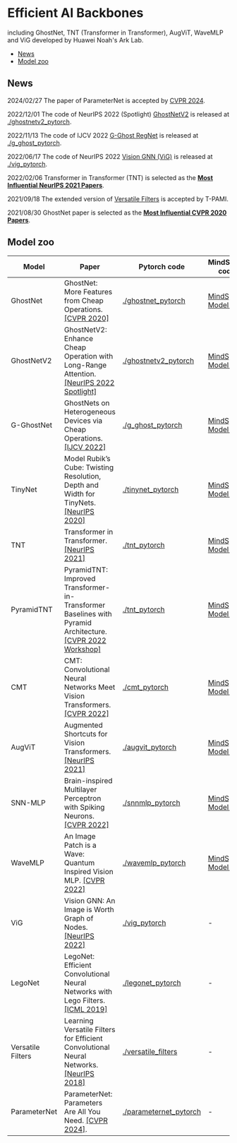 # Efficient AI Backbones 
including GhostNet, TNT (Transformer in Transformer), AugViT, WaveMLP and ViG developed by Huawei Noah's Ark Lab.
- [News](#news)
- [Model zoo](#model-zoo)

## News

2024/02/27 The paper of ParameterNet is accepted by [CVPR 2024](https://arxiv.org/abs/2306.14525).

2022/12/01 The code of NeurIPS 2022 (Spotlight) [GhostNetV2](https://arxiv.org/abs/2211.12905) is released at [./ghostnetv2_pytorch](https://github.com/huawei-noah/Efficient-AI-Backbones/tree/master/ghostnetv2_pytorch).

2022/11/13 The code of IJCV 2022 [G-Ghost RegNet](https://arxiv.org/abs/2201.03297) is released at [./g_ghost_pytorch](https://github.com/huawei-noah/Efficient-AI-Backbones/tree/master/g_ghost_pytorch). 

2022/06/17 The code of NeurIPS 2022 [Vision GNN (ViG)](https://arxiv.org/abs/2206.00272) is released at [./vig_pytorch](https://github.com/huawei-noah/Efficient-AI-Backbones/tree/master/vig_pytorch). 

2022/02/06 Transformer in Transformer (TNT) is selected as the **[Most Influential NeurIPS 2021 Papers](https://www.paperdigest.org/2022/02/most-influential-nips-papers-2022-02/)**.

2021/09/18 The extended version of [Versatile Filters](https://github.com/huawei-noah/Efficient-AI-Backbones/tree/master/versatile_filters) is accepted by T-PAMI.

2021/08/30 GhostNet paper is selected as the **[Most Influential CVPR 2020 Papers](https://www.paperdigest.org/2021/08/most-influential-cvpr-papers-2021-08/)**.


## Model zoo

| Model | Paper | Pytorch code | MindSpore code |
| - | - | - | - |
| GhostNet | GhostNet: More Features from Cheap Operations. [[CVPR 2020]](https://arxiv.org/abs/1911.11907) | [./ghostnet_pytorch](https://github.com/huawei-noah/CV-backbones/tree/master/ghostnet_pytorch) | [MindSpore Model Zoo](https://gitee.com/mindspore/models/tree/master/research/cv/ghostnet) |
| GhostNetV2 | GhostNetV2: Enhance Cheap Operation with Long-Range Attention. [[NeurIPS 2022 Spotlight]](https://arxiv.org/abs/2211.12905) | [./ghostnetv2_pytorch](https://github.com/huawei-noah/Efficient-AI-Backbones/tree/master/ghostnetv2_pytorch) | [MindSpore Model Zoo](https://gitee.com/mindspore/models/tree/master/research/cv/ghostnetv2) |
| G-GhostNet | GhostNets on Heterogeneous Devices via Cheap Operations. [[IJCV 2022]](https://arxiv.org/abs/2201.03297) | [./g_ghost_pytorch](https://github.com/huawei-noah/Efficient-AI-Backbones/tree/master/g_ghost_pytorch) | [MindSpore Model Zoo](https://gitee.com/mindspore/models/tree/master/research/cv/ghostnet_d) |
| TinyNet | Model Rubik’s Cube: Twisting Resolution, Depth and Width for TinyNets. [[NeurIPS 2020]](https://arxiv.org/abs/2010.14819) | [./tinynet_pytorch](https://github.com/huawei-noah/Efficient-AI-Backbones/tree/master/tinynet_pytorch) | [MindSpore Model Zoo](https://gitee.com/mindspore/models/tree/master/research/cv/tinynet) |
| TNT | Transformer in Transformer. [[NeurIPS 2021]](https://arxiv.org/abs/2103.00112) | [./tnt_pytorch](https://github.com/huawei-noah/Efficient-AI-Backbones/tree/master/tnt_pytorch) | [MindSpore Model Zoo](https://gitee.com/mindspore/models/tree/master/research/cv/TNT) |
| PyramidTNT | PyramidTNT: Improved Transformer-in-Transformer Baselines with Pyramid Architecture. [[CVPR 2022 Workshop]](https://arxiv.org/abs/2201.00978)| [./tnt_pytorch](https://github.com/huawei-noah/Efficient-AI-Backbones/tree/master/tnt_pytorch) | [MindSpore Model Zoo](https://gitee.com/mindspore/models/tree/master/research/cv/TNT) |
| CMT | CMT: Convolutional Neural Networks Meet Vision Transformers. [[CVPR 2022]](https://arxiv.org/pdf/2107.06263.pdf) | [./cmt_pytorch](https://github.com/huawei-noah/Efficient-AI-Backbones/tree/master/cmt_pytorch) | [MindSpore Model Zoo](https://gitee.com/mindspore/models/tree/master/research/cv/CMT) |
| AugViT | Augmented Shortcuts for Vision Transformers. [[NeurIPS 2021]](https://proceedings.neurips.cc/paper/2021/file/818f4654ed39a1c147d1e51a00ffb4cb-Paper.pdf) | [./augvit_pytorch](https://github.com/huawei-noah/Efficient-AI-Backbones/tree/master/augvit_pytorch) | [MindSpore Model Zoo](https://gitee.com/mindspore/models/tree/master/research/cv/augvit) |
| SNN-MLP | Brain-inspired Multilayer Perceptron with Spiking Neurons. [[CVPR 2022]](https://arxiv.org/pdf/2203.14679.pdf) | [./snnmlp_pytorch](https://github.com/huawei-noah/Efficient-AI-Backbones/tree/master/snnmlp_pytorch) | [MindSpore Model Zoo](https://gitee.com/mindspore/models/tree/master/research/cv/snn_mlp) |
| WaveMLP | An Image Patch is a Wave: Quantum Inspired Vision MLP. [[CVPR 2022]](https://arxiv.org/pdf/2111.12294.pdf) | [./wavemlp_pytorch](https://github.com/huawei-noah/Efficient-AI-Backbones/tree/master/wavemlp_pytorch) | [MindSpore Model Zoo](https://gitee.com/mindspore/models/tree/master/research/cv/wave_mlp) |
| ViG | Vision GNN: An Image is Worth Graph of Nodes. [[NeurIPS 2022]](https://arxiv.org/abs/2206.00272) | [./vig_pytorch](https://github.com/huawei-noah/Efficient-AI-Backbones/tree/master/vig_pytorch) | - | [MindSpore Model Zoo](https://gitee.com/mindspore/models/tree/master/research/cv/ViG) |
| LegoNet | LegoNet: Efficient Convolutional Neural Networks with Lego Filters. [[ICML 2019]](http://proceedings.mlr.press/v97/yang19c/yang19c.pdf) | [./legonet_pytorch](https://github.com/huawei-noah/Efficient-AI-Backbones/tree/master/legonet_pytorch) | - |
| Versatile Filters | Learning Versatile Filters for Efficient Convolutional Neural Networks. [[NeurIPS 2018]](https://papers.nips.cc/paper/7433-learning-versatile-filters-for-efficient-convolutional-neural-networks) | [./versatile_filters](https://github.com/huawei-noah/CV-backbones/tree/master/versatile_filters) | - |
| ParameterNet | ParameterNet: Parameters Are All You Need. [[CVPR 2024]](https://arxiv.org/abs/2306.14525). | [./parameternet_pytorch](https://github.com/huawei-noah/Efficient-AI-Backbones/tree/master/parameternet_pytorch) | - |



